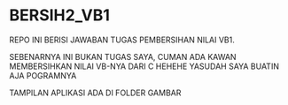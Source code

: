 # BERSIH2_VB1
REPO INI BERISI JAWABAN TUGAS PEMBERSIHAN NILAI VB1.

SEBENARNYA INI BUKAN TUGAS SAYA, CUMAN ADA KAWAN MEMBERSIHKAN NILAI VB-NYA DARI C HEHEHE
YASUDAH SAYA BUATIN AJA POGRAMNYA

TAMPILAN APLIKASI ADA DI FOLDER GAMBAR